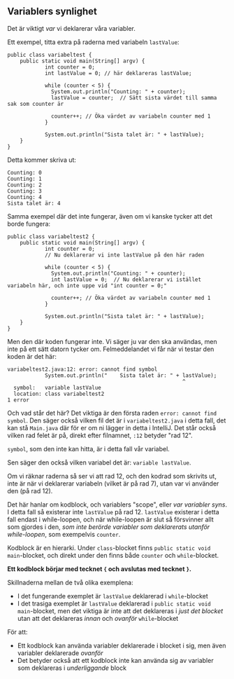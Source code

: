 ## Variablers synlighet

Det är viktigt _var_ vi deklarerar våra variabler.

Ett exempel, titta extra på raderna med variabeln `lastValue`:

    public class variabeltest {
        public static void main(String[] argv) {
                int counter = 0;
                int lastValue = 0; // här deklareras lastValue;
    
                while (counter < 5) {
                  System.out.println("Counting: " + counter);
                  lastValue = counter;  // Sätt sista värdet till samma sak som counter är
    
                  counter++; // Öka värdet av variabeln counter med 1
                }
    
                System.out.println("Sista talet är: " + lastValue);
        }
    }

Detta kommer skriva ut:

    Counting: 0
    Counting: 1
    Counting: 2
    Counting: 3
    Counting: 4
    Sista talet är: 4

Samma exempel där det inte fungerar, även om vi kanske tycker att det borde fungera:

    public class variabeltest2 {
        public static void main(String[] argv) {
                int counter = 0;
                // Nu deklarerar vi inte lastValue på den här raden
    
                while (counter < 5) {
                  System.out.println("Counting: " + counter);
                  int lastValue = 0;  // Nu deklarerar vi istället variabeln här, och inte uppe vid "int counter = 0;"
    
                  counter++; // Öka värdet av variabeln counter med 1
                }
    
                System.out.println("Sista talet är: " + lastValue);
        }
    }

Men den där koden fungerar inte. Vi säger ju var den ska användas, men inte på ett sätt datorn tycker om. Felmeddelandet vi får när vi testar den koden är det här:

    variabeltest2.java:12: error: cannot find symbol
                System.out.println("    Sista talet är: " + lastValue);
                                                            ^
      symbol:   variable lastValue
      location: class variabeltest2
    1 error

Och vad står det här? Det viktiga är den första raden `error: cannot find symbol`. Den säger också vilken fil det är i `variabeltest2.java` i detta fall, det kan stå `Main.java` där för er om ni lägger in detta i IntelliJ. Det står också vilken rad felet är på, direkt efter filnamnet, `:12` betyder "rad 12".

`symbol`, som den inte kan hitta, är i detta fall vår variabel.

Sen säger den också vilken variabel det är: `variable lastValue`.

Om vi räknar raderna så ser vi att rad 12, och den kodrad som skrivits ut, inte är när vi deklarerar variabeln (vilket är på rad 7), utan var vi använder den (på rad 12).

Det här hanlar om kodblock, och variablers "scope", eller _var variabler syns_. I detta fall så existerar inte `lastValue` på rad 12. `lastValue` existerar i detta fall endast i while-loopen, och när while-loopen är slut så försvinner allt som gjordes i den, _som inte berörde variabler som deklarerats utanför while-loopen_, som exempelvis `counter`.

Kodblock är en hierarki. Under `class`-blocket finns `public static void main`-blocket, och direkt under den finns både `counter` och `while`-blocket.

**Ett kodblock börjar med tecknet `{` och avslutas med tecknet `}`.**

Skillnaderna mellan de två olika exemplena:

* I det fungerande exemplet är `lastValue` deklarerad i `while`-blocket
* I det trasiga exemplet är `lastValue` deklarerad i `public static void main`-blocket, men det viktiga är inte att det deklareras i _just det blocket_ utan att det deklareras _innan_ och _ovanför_ `while`-blocket

För att:

* Ett kodblock kan använda variabler deklarerade i blocket i sig, men även variabler deklarerade _ovanför_
* Det betyder också att ett kodblock inte kan använda sig av variabler som deklareras i _underliggande_ block